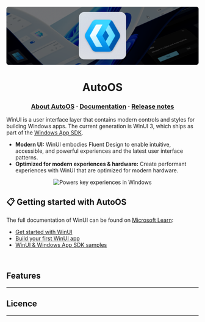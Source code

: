 ![WinUI hero image](header.png)

<h1 align="center">
    AutoOS
</h1>

<h3 align="center">
  <a href="https://aka.ms/windev">About AutoOS</a>
  <span> · </span>
  <a href="https://learn.microsoft.com/windows/apps/desktop/">Documentation</a>
  <span> · </span>
  <a href="https://aka.ms/winui-releasenotes">Release notes</a>
</h3>

WinUI is a user interface layer that contains modern controls and styles for building Windows apps. The current generation is WinUI 3, which ships as part of the [Windows App SDK](https://aka.ms/winappsdk).

- **Modern UI:** WinUI embodies Fluent Design to enable intuitive, accessible, and powerful experiences and the latest user interface patterns.
- **Optimized for modern experiences & hardware:** Create performant experiences with WinUI that are optimized for modern hardware.


<p align="center">
<img src="docs/images/winui_os.png" alt="Powers key experiences in Windows" width="480"/>
</br>
</p>

## 📋 Getting started with AutoOS

The full documentation of WinUI can be found on [Microsoft Learn](https://learn.microsoft.com/windows/apps/desktop/):
- [Get started with WinUI](https://learn.microsoft.com/windows/apps/get-started/start-here)
- [Build your first WinUI app](https://learn.microsoft.com/windows/apps/how-tos/hello-world-winui3)
- [WinUI & Windows App SDK samples](https://github.com/microsoft/WindowsAppSDK-Samples)

</br>


## Features

---
## Licence


---
